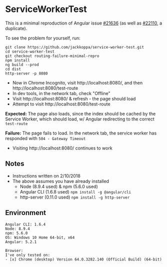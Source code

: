 # ServiceWorkerTest
This is a minimal reproduction of Angular issue [#21636](https://github.com/angular/angular/issues/21636) (as well as [#22110](https://github.com/angular/angular/issues/22110), a duplicate).

To see the problem for yourself, run:

```shell
git clone https://github.com/jackkoppa/service-worker-test.git
cd service-worker-test
git checkout routing-failure-minimal-repro
npm install
ng build --prod
cd dist
http-server -p 8080
```

* Now in Chrome Incognito, visit http://localhost:8080/, and then http://localhost:8080/test-route
* In dev tools, in the network tab, check "Offline"
* Visit http://localhost:8080/ & refresh - the page should load
* Attempt to visit http://localhost:8080/test-route

**Expected:** The page also loads, since the index should be cached by the Service Worker, which should load, w/ Angular redirecting to the correct `test-route`

**Failure:** The page fails to load. In the network tab, the service worker has responded with `504 - Gateway Timeout`

* Visiting http://localhost:8080/ continues to work

## Notes
* Instructions written on 2/10/2018
* The above assumes you have already installed
    * Node (8.9.4 used) & npm (5.6.0 used)
    * Angular CLI (1.6.8 used) `npm install -g @angular/cli`
    * http-server (0.11.0 used) `npm install -g http-server`


## Environment
```
Angular CLI: 1.6.4
Node: 8.9.4
npm: 5.6.0
OS: Windows 10 Home 64-bit, x64
Angular: 5.2.1

Browser:
I've only tested on:
- [x] Chrome (desktop) Version 64.0.3282.140 (Official Build) (64-bit)
```
